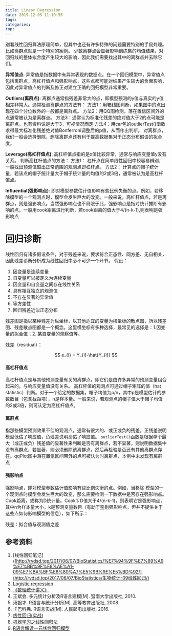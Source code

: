 ```yaml
---
title: Linear Regression
date: 2019-12-05 11:10:55
tags:
categories:
top:
---
```

别看线性回归算法原理简单，但其中也还有许多特殊的问题需要特别的手段处理。比如离群点就是一个特别的案例。
少数离群点会显著影响训练集的均值结果，对回归线的整体拟合度产生较大的影响，因此我们需要找出其中的离群点并去除它们。

<!-- more -->

**异常值点**: 异常值是指数据中有异常表现的数据点。在一个回归模型中，异常值点包括离群点，高杠杆值点和强影响点，这些点都可能对结果产生较大的负面影响，因此对异常值点的判断及修正对建立正确的回归模型非常重要。

**Outliers(离群点)**: 离群点通常指残差非常大的点，即模型预测的y值与真实的y值相差非常大。通常检测离群点的方法有： 方法1：用箱线图判断，如果图中的点出现在四个分位数外的一般都是离群点。 方法2：用QQ图检测，落在置信区间外的点通常被认为是离群点。 方法3：通常认为标准化残差的绝对值大于2的点可能是离群点，也有资料说是大于3，可视情况而定 方法4：用car包的outlierTest()函数求得最大标准化残差绝对值Bonferroni调整后的p值，从而作出判断。 对离群点，我们一般会选择删除，删除离群点还有利于提高数据集对于正态分布假设的拟合度。

**Leverage(高杠杆值点)**: 高杠杆值点指的是x值比较异常，通常与响应变量值y没有关系。 判断高杠杆值点的方法： 方法1： 杠杆点在简单线性回归中较容易辨别，一般找出预测值超出正常范围的观测点即杠杆点。 方法2： 计算点的帽子统计量，若该点的帽子统计量大于帽子统计量的均值的2或3倍，通常被认为是高杠杆值点。

**Influential(强影响点)**: 即对模型参数估计值影响有些比例失衡的点。例如，若移除模型的一个观测点时，模型会发生巨大的改变。一般来说，高杠杆值点，若是离群点，则是强影响点。当然强影响点也不局限于此，强影响点是指对统计推断有影响的点，一般用cook距离进行判断，若cook距离的值大于4/(n-k-1),则表明是强影响点

# 回归诊断
线性回归有诸多假设条件，对于残差来说，要求符合正态性、同方差、无自相关，因此残差诊断分析成为线性回归中必不可少一个环节。
假设：

1. 因变量是连续变量
2. 自变量可以被定义为连续变量
3. 因变量和自变量之间存在线性关系
4. 具有相互独立的观测值
5. 不存在显著的异常值
6. 等方差性
7. 回归残差近似正态分布

残差图是指以某种残差为纵坐标，以其他适宜的变量为横坐标的散点图，所以残差图、残差散点图都是一个概念。这里横坐标有多种选择，最常见的选择是：1.因变量的拟合值；2. 某自变量的观察值等。

残差（residual）：

$$
e_{i} = Y_{i}-\hat{Y_{i}}
$$

#### 高杠杆值点

高杠杆值点是与其他预测变量有关的离群点，即它们是由许多异常的预测变量组合起来的，与响应变量值没有关系。 高杠杆值的观测点可通过帽子矩阵的值（hat statistic）判断。对于一个给定的数据集，帽子均值为p/n，其中p是模型估计的参数数目（包含截距项），n是样本量。一般来说，若观测点的帽子值大于帽子均值的2或3倍，则可认定为高杠杆值点。

#### 离群点

指那些模型预测效果不佳的观测点，通常有很大的、或正或负的残差，正残差说明模型低估了响应值，负残差说明高佑了响应值。 `outlierTest()`函数是根据单个最大（或正或负）残差值的显著性来判断是否有离群点，若不显著，则说明数据集中没有离群点，若显著，则必须删除该离群点，然后再检验是否还有其他离群点存在。qqPlot图中落在置信区间带外的点可被认为时离群点，本例中未发现有离群点

#### 强影响点

强影响点，即对模型参数估计值影响有些比例失衡的点。例如，当移除 模型的一个观测点时模型会发生巨大的改变，那么需要检测一下数据中是否存在强影响点。Cook距离，或称为D统计量。Cook’s D值大于4/(n-k-1)，则表明它是强影响点，其中n为样本量大小，k是预测变量数目（有助于鉴别强影响点，但并不提供关于这些点如何影响模型的信息），如下所示：

残差：拟合值与观测值之差









## 参考资料

1. [线性回归笔记]([http://rvdsd.top/2017/06/07/BioStatistics/%E7%94%9F%E7%89%A9%E7%BB%9F%E8%AE%A1-09%E7%BA%BF%E6%80%A7%E5%9B%9E%E5%BD%92/](http://rvdsd.top/2017/06/07/BioStatistics/生物统计-09线性回归/)
2. [Logistic regression](http://chenyuan.date/2017/11/Logistic-regression/)
3. [《数理统计讲义》](https://bookdown.org/hezhijian/book/)
4. 王斌会. 多元统计分析及R语言建模[M]. 暨南大学出版社, 2010.
5. 汤银才. R语言与统计分析[M]. 高等教育出版社, 2008.
6. 卡巴科弗. R语言实战[M]. 人民邮电出版社, 2016.
7. [线性回归(实战)](https://zhuanlan.zhihu.com/p/54129885)
8. [机器学习之线性回归法](https://juejin.im/entry/5bdc130051882516d326946c)
9. [R语言解读一元线性回归模型](http://blog.fens.me/r-linear-regression/)
